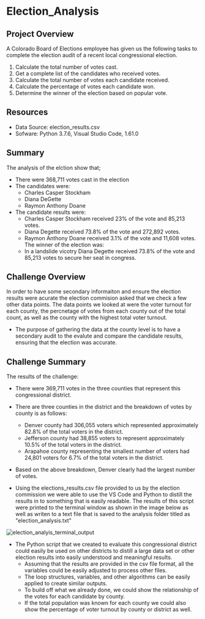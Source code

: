 # Election_Analysis

## Project Overview
A Colorado Board of Elections employee has given us the following tasks to complete the election audit of a recent local 
congressional election. 


1. Calculate the total number of votes cast.
2. Get a complete list of the candidates who received votes.
3. Calculate the total number of votes each candidate received. 
4. Calculate the percentage of votes each candidate won. 
5. Determine the winner of the election based on popular vote.

## Resources
- Data Source: election_results.csv
- Sofware: Python 3.7.6, Visual Studio Code, 1.61.0


## Summary

The analysis of the elction show that; 
 - There were 368,711 votes cast in the election
 - The candidates were: 
    - Charles Casper Stockham
    - Diana DeGette
    - Raymon Anthony Doane
 - The candidate results were: 
    - Charles Casper Stockham received 23% of the vote and 85,213 votes. 
    - Diana Degette received 73.8% of the vote and 272,892 votes.  
    - Raymon Anthony Doane received 3.1% of the vote and 11,608 votes.
 The winner of the election was:
    - In a landslide vicotry Diana Degette received 73.8% of the vote and 85,213 votes to secure her seat in congress. 



## Challenge Overview

In order to have some secondary informaiton and ensure the election results were acurate the election commision asked that we check a few other data points. The data points we looked at were the voter turnout for each county,
the percnetage of votes from each county out of the total count, as well as the county with the highest total voter turnout. 

- The purpose of gathering the data at the county level is to have a secondary audit to the evalute and compare the candidate results, ensuring that the election was accurate. 

## Challenge Summary 

The results of the challenge: 

- There were 369,711 votes in the three counties that represent this congressional district.  
- There are three counties in the district and the breakdown of votes by county is as follows: 
	- Denver county had 306,055 voters which represented approximately 82.8% of the total voters in the district. 
	- Jefferson county had 38,855 voters to represent approximately 10.5% of the total voters in the district. 
	- Arapahoe county representing the smallest number of voters had 24,801 voters for 6.7% of the total voters in the district.
- Based on the above breakdown, Denver clearly had the largest number of votes.

- Using the elections_results.csv file provided to us by the election commission we were able to use the VS Code and Python to distill the results in to something that is easily readable.
  The results of this script were printed to the terminal window as shown in the image below as well as writen to a text file that is saved to the analysis folder titled as "election_analysis.txt"

![election_analyis_terminal_output](https://user-images.githubusercontent.com/90698381/136874073-af982fb7-2c30-44f8-8116-5c7bd440676e.png)

- The Python script that we created to evaluate this congressional district could easily be used on other districts to distill a large data set or other election results into easily understood and meaningful results.  
	- Assuming that the results are provided in the csv file format, all the variables could be easily adjusted to process other files. 
	- The loop structures, variables, and other algorithms can be easily applied to create similar outputs. 
	- To build off what we already done, we could show the relationship of the votes for each candidate by county. 
	- If the total population was known for each county we could also show the percentage of voter turnout by county or district as well.
